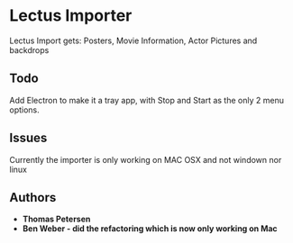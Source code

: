 # Lectus Importer

Lectus Import gets: Posters, Movie Information, Actor Pictures and backdrops

## Todo

Add Electron to make it a tray app, with Stop and Start as the only 2 menu options.

## Issues

Currently the importer is only working on MAC OSX and not windown nor linux

## Authors

* **Thomas Petersen**
* **Ben Weber - did the refactoring which is now only working on Mac** 
